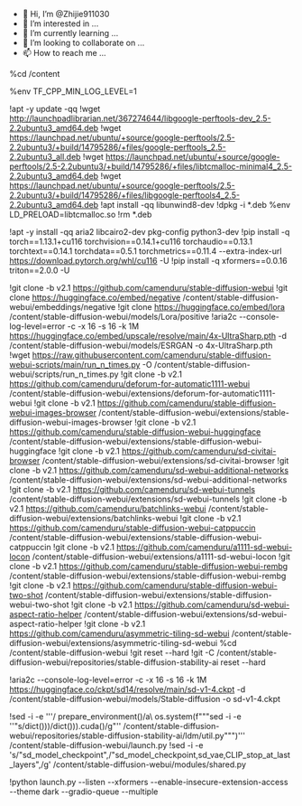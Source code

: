 - 👋 Hi, I’m @Zhijie911030
- 👀 I’m interested in ...
- 🌱 I’m currently learning ...
- 💞️ I’m looking to collaborate on ...
- 📫 How to reach me ...

<!---
Zhijie911030/Zhijie911030 is a ✨ special ✨ repository because its `README.md` (this file) appears on your GitHub profile.
You can click the Preview link to take a look at your changes.
--->%cd /content

%env TF_CPP_MIN_LOG_LEVEL=1

!apt -y update -qq
!wget http://launchpadlibrarian.net/367274644/libgoogle-perftools-dev_2.5-2.2ubuntu3_amd64.deb
!wget https://launchpad.net/ubuntu/+source/google-perftools/2.5-2.2ubuntu3/+build/14795286/+files/google-perftools_2.5-2.2ubuntu3_all.deb
!wget https://launchpad.net/ubuntu/+source/google-perftools/2.5-2.2ubuntu3/+build/14795286/+files/libtcmalloc-minimal4_2.5-2.2ubuntu3_amd64.deb
!wget https://launchpad.net/ubuntu/+source/google-perftools/2.5-2.2ubuntu3/+build/14795286/+files/libgoogle-perftools4_2.5-2.2ubuntu3_amd64.deb
!apt install -qq libunwind8-dev
!dpkg -i *.deb
%env LD_PRELOAD=libtcmalloc.so
!rm *.deb

!apt -y install -qq aria2 libcairo2-dev pkg-config python3-dev
!pip install -q torch==1.13.1+cu116 torchvision==0.14.1+cu116 torchaudio==0.13.1 torchtext==0.14.1 torchdata==0.5.1 torchmetrics==0.11.4 --extra-index-url https://download.pytorch.org/whl/cu116 -U
!pip install -q xformers==0.0.16 triton==2.0.0 -U

!git clone -b v2.1 https://github.com/camenduru/stable-diffusion-webui
!git clone https://huggingface.co/embed/negative /content/stable-diffusion-webui/embeddings/negative
!git clone https://huggingface.co/embed/lora /content/stable-diffusion-webui/models/Lora/positive
!aria2c --console-log-level=error -c -x 16 -s 16 -k 1M https://huggingface.co/embed/upscale/resolve/main/4x-UltraSharp.pth -d /content/stable-diffusion-webui/models/ESRGAN -o 4x-UltraSharp.pth
!wget https://raw.githubusercontent.com/camenduru/stable-diffusion-webui-scripts/main/run_n_times.py -O /content/stable-diffusion-webui/scripts/run_n_times.py
!git clone -b v2.1 https://github.com/camenduru/deforum-for-automatic1111-webui /content/stable-diffusion-webui/extensions/deforum-for-automatic1111-webui
!git clone -b v2.1 https://github.com/camenduru/stable-diffusion-webui-images-browser /content/stable-diffusion-webui/extensions/stable-diffusion-webui-images-browser
!git clone -b v2.1 https://github.com/camenduru/stable-diffusion-webui-huggingface /content/stable-diffusion-webui/extensions/stable-diffusion-webui-huggingface
!git clone -b v2.1 https://github.com/camenduru/sd-civitai-browser /content/stable-diffusion-webui/extensions/sd-civitai-browser
!git clone -b v2.1 https://github.com/camenduru/sd-webui-additional-networks /content/stable-diffusion-webui/extensions/sd-webui-additional-networks
!git clone -b v2.1 https://github.com/camenduru/sd-webui-tunnels /content/stable-diffusion-webui/extensions/sd-webui-tunnels
!git clone -b v2.1 https://github.com/camenduru/batchlinks-webui /content/stable-diffusion-webui/extensions/batchlinks-webui
!git clone -b v2.1 https://github.com/camenduru/stable-diffusion-webui-catppuccin /content/stable-diffusion-webui/extensions/stable-diffusion-webui-catppuccin
!git clone -b v2.1 https://github.com/camenduru/a1111-sd-webui-locon /content/stable-diffusion-webui/extensions/a1111-sd-webui-locon
!git clone -b v2.1 https://github.com/camenduru/stable-diffusion-webui-rembg /content/stable-diffusion-webui/extensions/stable-diffusion-webui-rembg
!git clone -b v2.1 https://github.com/camenduru/stable-diffusion-webui-two-shot /content/stable-diffusion-webui/extensions/stable-diffusion-webui-two-shot
!git clone -b v2.1 https://github.com/camenduru/sd-webui-aspect-ratio-helper /content/stable-diffusion-webui/extensions/sd-webui-aspect-ratio-helper
!git clone -b v2.1 https://github.com/camenduru/asymmetric-tiling-sd-webui /content/stable-diffusion-webui/extensions/asymmetric-tiling-sd-webui
%cd /content/stable-diffusion-webui
!git reset --hard
!git -C /content/stable-diffusion-webui/repositories/stable-diffusion-stability-ai reset --hard

!aria2c --console-log-level=error -c -x 16 -s 16 -k 1M https://huggingface.co/ckpt/sd14/resolve/main/sd-v1-4.ckpt -d /content/stable-diffusion-webui/models/Stable-diffusion -o sd-v1-4.ckpt

!sed -i -e '''/    prepare_environment()/a\    os.system\(f\"""sed -i -e ''\"s/dict()))/dict())).cuda()/g\"'' /content/stable-diffusion-webui/repositories/stable-diffusion-stability-ai/ldm/util.py""")''' /content/stable-diffusion-webui/launch.py
!sed -i -e 's/\"sd_model_checkpoint\"\,/\"sd_model_checkpoint\,sd_vae\,CLIP_stop_at_last_layers\"\,/g' /content/stable-diffusion-webui/modules/shared.py

!python launch.py --listen --xformers --enable-insecure-extension-access --theme dark --gradio-queue --multiple
